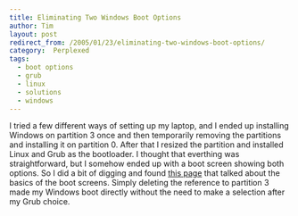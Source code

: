 ```yaml
---
title: Eliminating Two Windows Boot Options
author: Tim
layout: post
redirect_from: /2005/01/23/eliminating-two-windows-boot-options/
category:  Perplexed
tags:
  - boot options
  - grub
  - linux
  - solutions
  - windows
---
```

I tried a few different ways of setting up my laptop, and I ended up installing Windows on partition 3 once and then temporarily removing the partitions and installing it on partition 0. After that I resized the partition and installed Linux and Grub as the bootloader. I thought that everthing was straightforward, but I somehow ended up with a boot screen showing both options. So I did a bit of digging and found [this page][1] that talked about the basics of the boot screens. Simply deleting the reference to partition 3 made my Windows boot directly without the need to make a selection after my Grub choice.

 [1]: http://www.softwaretipsandtricks.com/forum/showthread.php?t=11551
